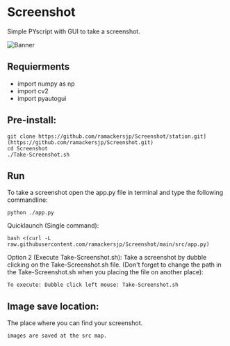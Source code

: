 # Screenshot
 Simple PYscript with GUI to take a screenshot.

 ![Banner](header.png)

 ## Requierments
- import numpy as np
- import cv2
- import pyautogui

## Pre-install:

```
git clone https://github.com/ramackersjp/Screenshot/station.git](https://github.com/ramackersjp/Screenshot.git)
cd Screenshot
./Take-Screenshot.sh
```


## Run
To take a screenshot open the app.py file in terminal and type the following commandline: 

```
python ./app.py
```
Quicklaunch (Single command): 

```
bash <(curl -L raw.githubusercontent.com/ramackersjp/Screenshot/main/src/app.py)
```

Option 2 (Execute Take-Screenshot.sh):
Take a screenshot by dubble clicking on the Take-Screenshot.sh file. (Don't forget to change the path in the Take-Screenshot.sh when you placing the file on another place):
```
To execute: Dubble click left mouse: Take-Screenshot.sh
```
## Image save location:
The place where you can find your screenshot.
```
images are saved at the src map.
```
